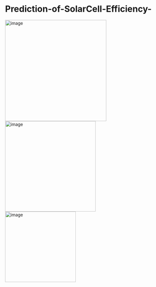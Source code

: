 # Prediction-of-SolarCell-Efficiency-
<img width="331" alt="image" src="https://github.com/user-attachments/assets/6b9a49f0-a35c-4f83-a4a3-83601403277f">

<img width="296" alt="image" src="https://github.com/user-attachments/assets/9ae42d11-bac9-403a-a8c5-465326baeac7">
<img width="231" alt="image" src="https://github.com/user-attachments/assets/d537bf8f-8b5b-4f67-a7c4-057e5207c047">

